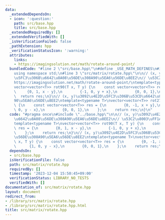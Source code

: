 ```yaml
---
data:
  _extendedDependsOn:
  - icon: ':question:'
    path: src/base.hpp
    title: src/base.hpp
  _extendedRequiredBy: []
  _extendedVerifiedWith: []
  _isVerificationFailed: false
  _pathExtension: hpp
  _verificationStatusIcon: ':warning:'
  attributes:
    links:
    - https://imagingsolution.net/math/rotate-around-point/
  bundledCode: "#line 2 \"src/base.hpp\"\n#define _USE_MATH_DEFINES\n#include <bits/stdc++.h>\n\
    using namespace std;\n#line 3 \"src/matrix/rotate.hpp\"\n\n// (x, y)\u3092\u4E2D\
    \u5FC3\u306B\u6642\u8A08\u56DE\u308A90\u5EA6\u56DE\u8EE2\n// \u53C2\u8003\uFF1A\
    https://imagingsolution.net/math/rotate-around-point/\ntemplate<typename T>\n\
    vector<vector<T>> rot90(T x, T y) {\n    const vector<vector<T>> res = {\n   \
    \     {0, 1, x - y},\n        {-1, 0, y + x},\n        {0, 0, 1},\n    };\n  \
    \  return res;\n}\n// (x, y)\u3092\u4E2D\u5FC3\u306B\u53CD\u6642\u8A08\u56DE\u308A\
    90\u5EA6\u56DE\u8EE2\ntemplate<typename T>\nvector<vector<T>> rot270(T x, T y)\
    \ {\n    const vector<vector<T>> res = {\n        {0, -1, x + y},\n        {1,\
    \ 0, y - x},\n        {0, 0, 1},\n    };\n    return res;\n}\n"
  code: "#pragma once\n#include \"../base.hpp\"\n\n// (x, y)\u3092\u4E2D\u5FC3\u306B\
    \u6642\u8A08\u56DE\u308A90\u5EA6\u56DE\u8EE2\n// \u53C2\u8003\uFF1Ahttps://imagingsolution.net/math/rotate-around-point/\n\
    template<typename T>\nvector<vector<T>> rot90(T x, T y) {\n    const vector<vector<T>>\
    \ res = {\n        {0, 1, x - y},\n        {-1, 0, y + x},\n        {0, 0, 1},\n\
    \    };\n    return res;\n}\n// (x, y)\u3092\u4E2D\u5FC3\u306B\u53CD\u6642\u8A08\
    \u56DE\u308A90\u5EA6\u56DE\u8EE2\ntemplate<typename T>\nvector<vector<T>> rot270(T\
    \ x, T y) {\n    const vector<vector<T>> res = {\n        {0, -1, x + y},\n  \
    \      {1, 0, y - x},\n        {0, 0, 1},\n    };\n    return res;\n}\n"
  dependsOn:
  - src/base.hpp
  isVerificationFile: false
  path: src/matrix/rotate.hpp
  requiredBy: []
  timestamp: '2023-12-04 15:50:45+09:00'
  verificationStatus: LIBRARY_NO_TESTS
  verifiedWith: []
documentation_of: src/matrix/rotate.hpp
layout: document
redirect_from:
- /library/src/matrix/rotate.hpp
- /library/src/matrix/rotate.hpp.html
title: src/matrix/rotate.hpp
---
```

